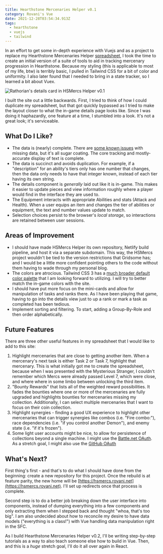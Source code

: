 ```yaml
---
title: Hearthstone Mercenaries Helper v0.1
category: Rovani's Vue
date: 2021-12-28T03:54:34.913Z
tags:
  - hearthstone
  - vuejs
  - tailwind
---
```


In an effort to get some in-depth experience with Vuejs and as a project to replace my Hearthstone Mercenaries Helper [spreadsheet](https://docs.google.com/spreadsheets/d/19FBZWszfu286zdRNZ43JvUD2bUvxLfrYTLmO1qSJmEM/edit?usp=sharing), I took the time to create an initial version of a suite of tools to aid in tracking mercenary progression in Hearthstone. Because my styling (this is applicable to most of my life, btw) is terribly basic, I pulled in Tailwind CSS for a bit of color and uniformity. I also later found that I needed to bring in a state tracker, so I learned a bit about Vuex.

![Rathorian's details card in HSMercs Helper v0.1](/images/hsmercs-v01.png)

I built the site out a little backwards. First, I tried to think of how I could duplicate my spreadsheet, but that got quickly bypassed as I tried to make the layout closer to what the in-game details page looks like. Since I was doing it haphazardly, one feature at a time, I stumbled into a look. It's not a great look; it's serviceable.

## What Do I Like?

- The data is (nearly) complete. There are [some known issues](https://github.com/drovani/rovaninet/labels/good%20first%20issue) with missing data, but it's all sugar coating. The core tracking and mostly-accurate display of text is complete.
- The data is succinct and avoids duplication. For example, if a "description" for an ability's tiers only has one number that changes, then the data only needs to have that integer known, instead of each tier having its own string.
- The details component is _generally_ laid out like it is in-game. This makes it easier to update pieces and view information roughly where a player would find in the interface they are used to.
- The Equipment interacts with appropriate Abilities and stats (Attack and Health). When a user equips an item and changes the tier of abilities or equipment, the text and number values update to match.
- Selection choices persist to the browser's _local storage_, so interactions are retained between user sessions.

## Areas of Improvement

- I should have made HSMercs Helper its own repository, Netlify build pipeline, and host it via a separate subdomain. This way, the HSMercs project wouldn't be tied to the version restrictions that Gridsome has; and I would be a little more confident pointing others to the code without them having to wade through my personal blog.
- The colors are atrocious. Tailwind CSS 3 has a [much broader default color palette](https://tailwindcss.com/docs/customizing-colors) that I am looking forward to utilizing. I will try to better match the in-game colors with the site.
- I should have put more focus on the mini-cards and allow for manipulation of tasks and ranks there. As I have been playing that game, having to go into the details view just to up a rank or mark a task as completed has been tedious.
- Implement sorting and filtering. To start, adding a Group-By-Role and then order alphabetically.

## Future Features

There are three other useful features in my spreadsheet that I would like to add to this site:

1. Highlight mercenaries that are close to getting another item. When a mercenary's next task is either Task 2 or Task 7, highlight that mercenary. This is what initially got me to create the spreadsheet, because when I was presented with the Mysterious Stranger, I couldn't remember which Mercs were already passed Level 7, which were close, and where where in some limbo between unlocking the third item.
1. "Bounty Rewards" that lists all of the weighted reward possibilities. It fades the bounties where one or more of the mercenaries are fully upgraded and highlights bounties for mercenaries missing my collection. Additionally, I can select multiple mercenaries that I want to focus on their coin collection.
1. Highlight synergies - finding a good UX experience to highlight other mercenaries that can trigger synergies like combos (i.e. "Fire combo:"), race dependencies (i.e. "if you control another Demon"), and enemy state (i.e. "if it's frozen").
1. Some light user accounts might be nice, to allow for persistence of collections beyond a single machine. I might use the [Battle.net OAuth](https://develop.battle.net/documentation/guides/using-oauth). As a stretch goal, I might also use the [GitHub OAuth](https://docs.github.com/en/developers/apps/building-oauth-apps/authorizing-oauth-apps)

## What's Next?

First thing's first - and that's to do what I should have done from the beginning: create a new repository for this project. Once the rebuild is at feature parity, the new home will be [https://hsmercs.rovani.net](https://hsmercs.rovani.net). I'll set up redirects once that process is complete.

Second step is to do a better job breaking down the user interface into components, instead of dumping everything into a few components and only extracting them when I stepped back and thought "whoa, that's too big". I am also undecided about how to reconcile my desire to have data models ("everything is a class!") with Vue handling data manipulation right in the SFC.

As I build Hearthstone Mercenaries Helper v0.2, I'll be writing step-by-step tutorials as a way to also teach someone else how to build in Vue. Then, and this is a _huge_ stretch goal, I'll do it all over again in React.
